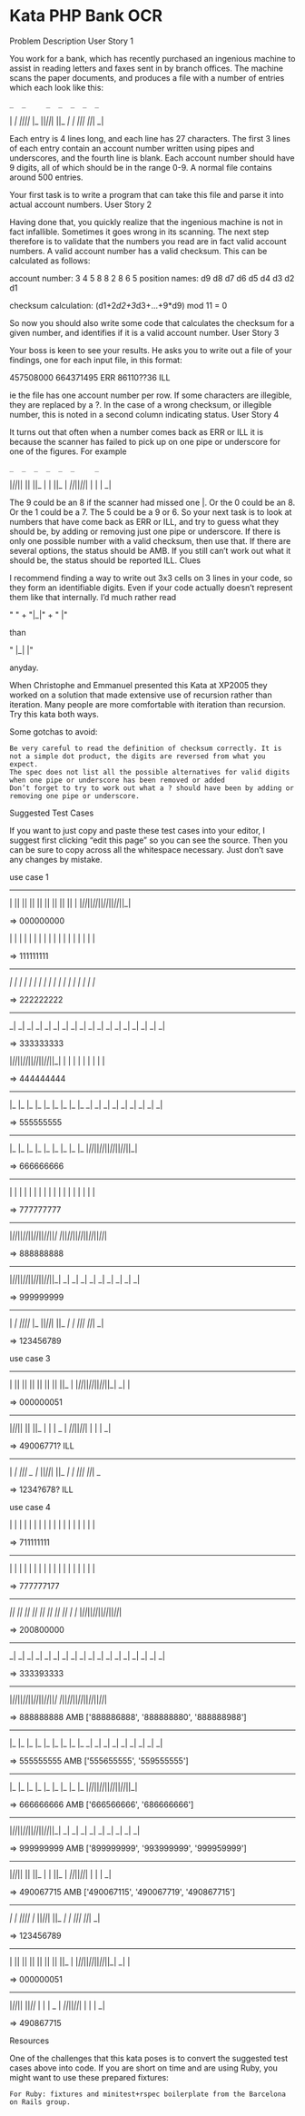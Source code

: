 # Kata PHP Bank OCR

Problem Description
User Story 1

You work for a bank, which has recently purchased an ingenious machine to assist in reading letters and faxes sent in by branch offices. The machine scans the paper documents, and produces a file with a number of entries which each look like this:

    _  _     _  _  _  _  _ 
| _| _||_||_ |_   ||_||_|
||_  _|  | _||_|  ||_| _|

Each entry is 4 lines long, and each line has 27 characters. The first 3 lines of each entry contain an account number written using pipes and underscores, and the fourth line is blank. Each account number should have 9 digits, all of which should be in the range 0-9. A normal file contains around 500 entries.

Your first task is to write a program that can take this file and parse it into actual account numbers.
User Story 2

Having done that, you quickly realize that the ingenious machine is not in fact infallible. Sometimes it goes wrong in its scanning. The next step therefore is to validate that the numbers you read are in fact valid account numbers. A valid account number has a valid checksum. This can be calculated as follows:

account number:  3  4  5  8  8  2  8  6  5
position names:  d9 d8 d7 d6 d5 d4 d3 d2 d1

checksum calculation:
(d1+2*d2+3*d3+...+9*d9) mod 11 = 0

So now you should also write some code that calculates the checksum for a given number, and identifies if it is a valid account number.
User Story 3

Your boss is keen to see your results. He asks you to write out a file of your findings, one for each input file, in this format:

457508000
664371495 ERR
86110??36 ILL

ie the file has one account number per row. If some characters are illegible, they are replaced by a ?. In the case of a wrong checksum, or illegible number, this is noted in a second column indicating status.
User Story 4

It turns out that often when a number comes back as ERR or ILL it is because the scanner has failed to pick up on one pipe or underscore for one of the figures. For example

    _  _  _  _  _  _     _ 
|_||_|| || ||_   |  |  ||_
| _||_||_||_|  |  |  | _|

The 9 could be an 8 if the scanner had missed one |. Or the 0 could be an 8. Or the 1 could be a 7. The 5 could be a 9 or 6. So your next task is to look at numbers that have come back as ERR or ILL, and try to guess what they should be, by adding or removing just one pipe or underscore. If there is only one possible number with a valid checksum, then use that. If there are several options, the status should be AMB. If you still can’t work out what it should be, the status should be reported ILL.
Clues

I recommend finding a way to write out 3x3 cells on 3 lines in your code, so they form an identifiable digits. Even if your code actually doesn’t represent them like that internally. I’d much rather read

"   " +
"|_|" +
"  |"

than

"   |_|  |"

anyday.

When Christophe and Emmanuel presented this Kata at XP2005 they worked on a solution that made extensive use of recursion rather than iteration. Many people are more comfortable with iteration than recursion. Try this kata both ways.

Some gotchas to avoid:

    Be very careful to read the definition of checksum correctly. It is not a simple dot product, the digits are reversed from what you expect.
    The spec does not list all the possible alternatives for valid digits when one pipe or underscore has been removed or added
    Don’t forget to try to work out what a ? should have been by adding or removing one pipe or underscore.

Suggested Test Cases

If you want to just copy and paste these test cases into your editor, I suggest first clicking “edit this page” so you can see the source. Then you can be sure to copy across all the whitespace necessary. Just don’t save any changes by mistake.

use case 1
 _  _  _  _  _  _  _  _  _ 
| || || || || || || || || |
|_||_||_||_||_||_||_||_||_|

=> 000000000

|  |  |  |  |  |  |  |  |
|  |  |  |  |  |  |  |  |

=> 111111111
 _  _  _  _  _  _  _  _  _ 
_| _| _| _| _| _| _| _| _|
|_ |_ |_ |_ |_ |_ |_ |_ |_

=> 222222222
 _  _  _  _  _  _  _  _  _ 
_| _| _| _| _| _| _| _| _|
_| _| _| _| _| _| _| _| _|

=> 333333333

|_||_||_||_||_||_||_||_||_|
|  |  |  |  |  |  |  |  |

=> 444444444
 _  _  _  _  _  _  _  _  _ 
|_ |_ |_ |_ |_ |_ |_ |_ |_
_| _| _| _| _| _| _| _| _|

=> 555555555
 _  _  _  _  _  _  _  _  _ 
|_ |_ |_ |_ |_ |_ |_ |_ |_
|_||_||_||_||_||_||_||_||_|

=> 666666666
 _  _  _  _  _  _  _  _  _ 
|  |  |  |  |  |  |  |  |
|  |  |  |  |  |  |  |  |

=> 777777777
 _  _  _  _  _  _  _  _  _ 
|_||_||_||_||_||_||_||_||_|
|_||_||_||_||_||_||_||_||_|

=> 888888888
 _  _  _  _  _  _  _  _  _ 
|_||_||_||_||_||_||_||_||_|
_| _| _| _| _| _| _| _| _|

=> 999999999
_  _     _  _  _  _  _
| _| _||_||_ |_   ||_||_|
||_  _|  | _||_|  ||_| _|

=> 123456789

use case 3
 _  _  _  _  _  _  _  _    
| || || || || || || ||_   |
|_||_||_||_||_||_||_| _|  |

=> 000000051
_  _  _  _  _  _     _
|_||_|| || ||_   |  |  | _
| _||_||_||_|  |  |  | _|

=> 49006771? ILL
_  _     _  _  _  _  _
| _| _||_| _ |_   ||_||_|
||_  _|  | _||_|  ||_| _

=> 1234?678? ILL

use case 4

|  |  |  |  |  |  |  |  |
|  |  |  |  |  |  |  |  |

=> 711111111
 _  _  _  _  _  _  _  _  _ 
|  |  |  |  |  |  |  |  |
|  |  |  |  |  |  |  |  |

=> 777777177
 _  _  _  _  _  _  _  _  _ 
_|| || || || || || || || |
|_ |_||_||_||_||_||_||_||_|

=> 200800000
 _  _  _  _  _  _  _  _  _ 
_| _| _| _| _| _| _| _| _|
_| _| _| _| _| _| _| _| _|

=> 333393333
 _  _  _  _  _  _  _  _  _ 
|_||_||_||_||_||_||_||_||_|
|_||_||_||_||_||_||_||_||_|

=> 888888888 AMB ['888886888', '888888880', '888888988']
 _  _  _  _  _  _  _  _  _ 
|_ |_ |_ |_ |_ |_ |_ |_ |_
_| _| _| _| _| _| _| _| _|

=> 555555555 AMB ['555655555', '559555555']
 _  _  _  _  _  _  _  _  _ 
|_ |_ |_ |_ |_ |_ |_ |_ |_
|_||_||_||_||_||_||_||_||_|

=> 666666666 AMB ['666566666', '686666666']
 _  _  _  _  _  _  _  _  _ 
|_||_||_||_||_||_||_||_||_|
_| _| _| _| _| _| _| _| _|

=> 999999999 AMB ['899999999', '993999999', '999959999']
_  _  _  _  _  _     _
|_||_|| || ||_   |  |  ||_
| _||_||_||_|  |  |  | _|

=> 490067715 AMB ['490067115', '490067719', '490867715']
_  _     _  _  _  _  _
_| _| _||_||_ |_   ||_||_|
||_  _|  | _||_|  ||_| _|

=> 123456789
 _     _  _  _  _  _  _    
| || || || || || || ||_   |
|_||_||_||_||_||_||_| _|  |

=> 000000051
_  _  _  _  _  _     _
|_||_|| ||_||_   |  |  | _
| _||_||_||_|  |  |  | _|

=> 490867715

Resources

One of the challenges that this kata poses is to convert the suggested test cases above into code. If you are short on time and are using Ruby, you might want to use these prepared fixtures:

    For Ruby: fixtures and minitest+rspec boilerplate from the Barcelona on Rails group.
